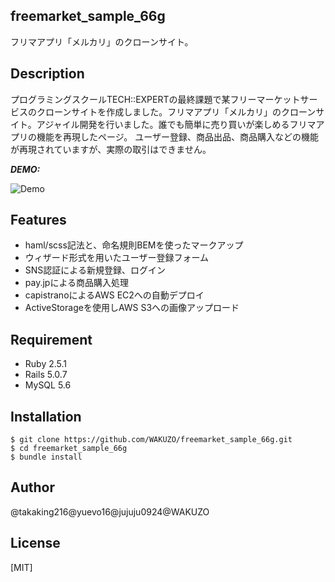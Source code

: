 ## freemarket_sample_66g
 
フリマアプリ「メルカリ」のクローンサイト。
 
## Description
 プログラミングスクールTECH::EXPERTの最終課題で某フリーマーケットサービスのクローンサイトを作成しました。フリマアプリ「メルカリ」のクローンサイト。アジャイル開発を行いました。誰でも簡単に売り買いが楽しめるフリマアプリの機能を再現したページ。 ユーザー登録、商品出品、商品購入などの機能が再現されていますが、実際の取引はできません。
 
***DEMO:***
 
![Demo](https://image-url.gif)
 
## Features
 
- haml/scss記法と、命名規則BEMを使ったマークアップ
- ウィザード形式を用いたユーザー登録フォーム
- SNS認証による新規登録、ログイン
- pay.jpによる商品購入処理
- capistranoによるAWS EC2への自動デプロイ
- ActiveStorageを使用しAWS S3への画像アップロード
 
## Requirement

- Ruby 2.5.1
- Rails 5.0.7
- MySQL 5.6
 
## Installation

```
$ git clone https://github.com/WAKUZO/freemarket_sample_66g.git
$ cd freemarket_sample_66g
$ bundle install
```

## Author

@takaking216@yuevo16@jujuju0924@WAKUZO
 
## License
 
[MIT]
